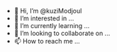 - 👋 Hi, I’m @kuziModjoul
- 👀 I’m interested in ...
- 🌱 I’m currently learning ...
- 💞️ I’m looking to collaborate on ...
- 📫 How to reach me ...

<!---
kuziModjoul/kuziModjoul is a ✨ special ✨ repository because its `README.md` (this file) appears on your GitHub profile.
You can click the Preview link to take a look at your changes.
--->
